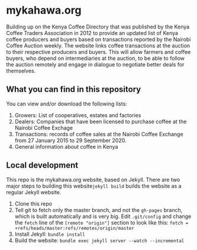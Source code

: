 # mykahawa.org
Building up on the Kenya Coffee Directory that was published by the Kenya Coffee Traders Association in 2012 to provide an updated list of Kenya coffee producers and buyers based on transactions reported by the Nairobi Coffee Auction weekly. The website links coffee transactions at the auction to their respective producers and buyers. This will allow farmers and coffee buyers, who depend on intermediaries at the auction, to be able to follow the auction remotely and engage in dialogue to negotiate better deals for themselves.

## What you can find in this repository
You can view and/or download the following lists:
1. Growers: List of cooperatives, estates and factories 
2. Dealers: Companies that have been licensed to purchase coffee at the Nairobi Coffee Exchage
3. Transactions: records of coffee sales at the Nairobi Coffee Exchange from 27 January 2015 to 29 September 2020.
4. General information about coffee in Kenya 

## Local development

This repo is the mykahawa.org website, based on Jekyll. There are two major steps to building this website`jekyll build` builds the website as a regular Jekyll website.

1. Clone this repo
2. Tell git to fetch only the master branch, and not the `gh-pages` branch, which is built automatically and is very big. Edit `.git/config` and change the `fetch` line of the `[remote "origin"]` section to look like this: `fetch = +refs/heads/master:refs/remotes/origin/master`
3. Install Jekyll: `bundle install`
4. Build the website: `bundle exec jekyll server --watch --incremental`
